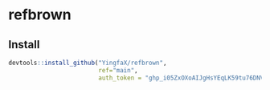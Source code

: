 # refbrown

## Install

```R
devtools::install_github("YingfaX/refbrown",
                         ref="main",
                         auth_token = "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")
```
